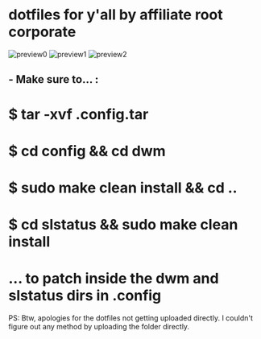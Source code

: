 # dotfiles for y'all by affiliate root corporate

![preview0](https://user-images.githubusercontent.com/98865861/152094651-ffb2b1a6-5e85-49d4-869d-e2683acf8212.png)
![preview1](https://user-images.githubusercontent.com/98865861/152094659-77ce5851-1e2b-4cb5-a7cc-22221910da4c.png)
![preview2](https://user-images.githubusercontent.com/98865861/152094670-fe9721c1-1e8c-4cd2-baac-42abe8ceab4f.png)

## - Make sure to... :
# $ tar -xvf .config.tar
# $ cd config && cd dwm
# $ sudo make clean install && cd ..
# $ cd slstatus && sudo make clean install
# ... to patch inside the dwm and slstatus dirs in .config


PS: Btw, apologies for the dotfiles not getting uploaded directly. 
    I couldn't figure out any method by uploading the folder directly.
